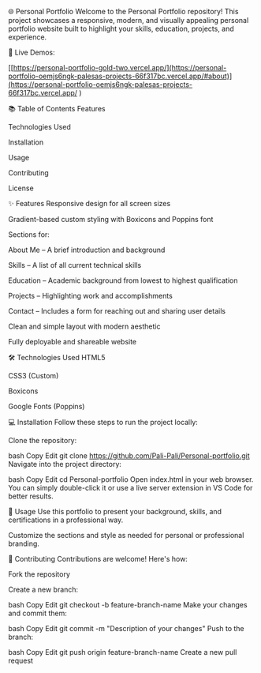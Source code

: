 🌐 Personal Portfolio
Welcome to the Personal Portfolio repository!
This project showcases a responsive, modern, and visually appealing personal portfolio website built to highlight your skills, education, projects, and experience.

📍 Live Demos:

[[https://personal-portfolio-gold-two.vercel.app/](https://personal-portfolio-oemjs6ngk-palesas-projects-66f317bc.vercel.app/#about)](https://personal-portfolio-oemjs6ngk-palesas-projects-66f317bc.vercel.app/
)

📚 Table of Contents
Features

Technologies Used

Installation

Usage

Contributing

License

✨ Features
Responsive design for all screen sizes

Gradient-based custom styling with Boxicons and Poppins font

Sections for:

About Me – A brief introduction and background

Skills – A list of all current technical skills

Education – Academic background from lowest to highest qualification

Projects – Highlighting work and accomplishments

Contact – Includes a form for reaching out and sharing user details

Clean and simple layout with modern aesthetic

Fully deployable and shareable website

🛠️ Technologies Used
HTML5

CSS3 (Custom)

Boxicons

Google Fonts (Poppins)

💻 Installation
Follow these steps to run the project locally:

Clone the repository:

bash
Copy
Edit
git clone https://github.com/Pali-Pali/Personal-portfolio.git
Navigate into the project directory:

bash
Copy
Edit
cd Personal-portfolio
Open index.html in your web browser.
You can simply double-click it or use a live server extension in VS Code for better results.

🚀 Usage
Use this portfolio to present your background, skills, and certifications in a professional way.

Customize the sections and style as needed for personal or professional branding.

🤝 Contributing
Contributions are welcome! Here's how:

Fork the repository

Create a new branch:

bash
Copy
Edit
git checkout -b feature-branch-name
Make your changes and commit them:

bash
Copy
Edit
git commit -m "Description of your changes"
Push to the branch:

bash
Copy
Edit
git push origin feature-branch-name
Create a new pull request
